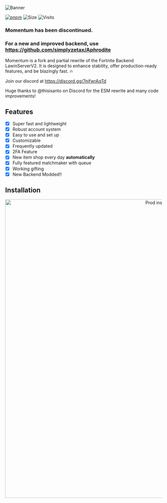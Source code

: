 ![Banner](https://cdn.discordapp.com/attachments/1211829266912907264/1254553165962149938/a4f89e9795474cdc3d931d29c7f20d51.png?ex=6679e92f&is=667897af&hm=e1ed7023beb60090a8826c3ed692abddf901a9334741cf26f661b160555da54f&)

[![pnpm](https://img.shields.io/badge/maintained%20with-pnpm-cc00ff.svg?style=for-the-badge&logo=pnpm)](https://pnpm.io/) 
![Size](https://img.shields.io/github/repo-size/Nexus-FN/Momentum?label=Size&style=for-the-badge)
![Visits](https://komarev.com/ghpvc/?username=Nexus-FN&style=for-the-badge)

### Momentum has been discontinued.
### For a new and improved backend, use https://github.com/simplyzetax/Aphrodite

Momentum is a fork and partial rewrite of the Fortnite Backend LawinServerV2. It is designed to enhance stability, offer production-ready features, and be blazingly fast. 🔥

Join our discord at https://discord.gg/7njfwrAqTd

Huge thanks to @thisisanto on Discord for the ESM rewrite and many code improvements!

## Features

- [x] Super fast and lightweight
- [x] Robust account system
- [x] Easy to use and set up
- [x] Customizable
- [x] Frequently updated
- [x] 2FA Feature
- [x] New item shop every day **automatically**
- [x] Fully featured matchmaker with queue
- [x] Working gifting
- [x] New Backend Modded!!
## Installation

<p align="center">
    <a href="https://docs.nexusfn.net"><img src="https://cdn.nexusfn.net/file/2023/07/prodcos.png" alt="Prod install" width=960 /></a>
</p>
